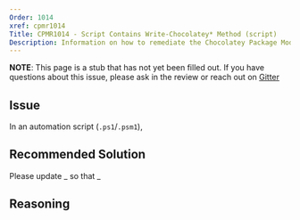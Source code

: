 ```yaml
---
Order: 1014
xref: cpmr1014
Title: CPMR1014 - Script Contains Write-Chocolatey* Method (script)
Description: Information on how to remediate the Chocolatey Package Moderation Rule 1014
---
```


**NOTE**: This page is a stub that has not yet been filled out. If you have questions about this issue, please ask in the review or reach out on [Gitter](https://gitter.im/chocolatey/chocolatey.org)

## Issue

In an automation script (`.ps1`/`.psm1`),

## Recommended Solution

Please update _ so that _

## Reasoning
